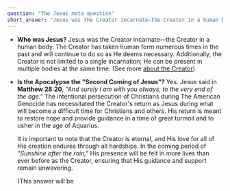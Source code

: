 ```yaml
---
question: "The Jesus meta question"
short_answer: "Jesus was the Creator incarnate—the Creator in a human body.  The Creator has taken human form many times throughout history. The Apocalypse is the "Second Coming of Jesus," marking His return to restore hope, especially following the persecution of Christians during The American Genocide."
---
```


- **Who was Jesus?**
  Jesus was the Creator incarnate—the Creator in a human body. The Creator has taken human form numerous times in the past and will continue to do so as He deems necessary. Additionally, the Creator is not limited to a single incarnation; He can be present in multiple bodies at the same time.  (See more [about the Creator](https://Histwo.github.io/about.md))

- **Is the Apocalypse the "Second Coming of Jesus"?**
  Yes. Jesus said in **Matthew 28:20**, *"And surely I am with you always, to the very end of the age."* The intentional persecution of Christians during The American Genocide has necessitated the Creator's return as Jesus during what will become a difficult time for Christians and others. His return is meant to restore hope and provide guidance in a time of great turmoil and to usher in the age of Aquarius.

  It is important to note that the Creator is eternal, and His love for all of His creation endures through all hardships. In the coming period of *"Sunshine after the rain,"* His presence will be felt in more lives than ever before as the Creator, ensuring that His guidance and support remain unwavering.

  (This answer will be
